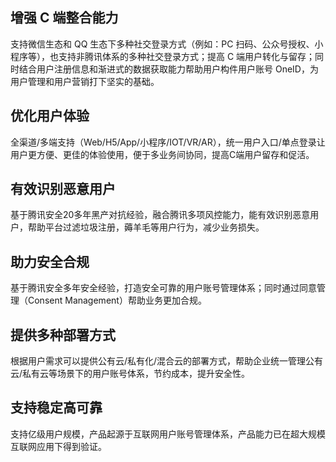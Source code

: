 ## 增强 C 端整合能力
支持微信生态和 QQ 生态下多种社交登录方式（例如：PC 扫码、公众号授权、小程序等），也支持非腾讯体系的多种社交登录方式；提高 C 端用户转化与留存；同时结合用户注册信息和渐进式的数据获取能力帮助用户构件用户账号 OneID，为用户管理和用户营销打下坚实的基础。

## 优化用户体验
全渠道/多端支持（Web/H5/App/小程序/IOT/VR/AR），统一用户入口/单点登录让用户更方便、更佳的体验使用，便于多业务间协同，提高C端用户留存和促活。

## 有效识别恶意用户

基于腾讯安全20多年黑产对抗经验，融合腾讯多项风控能力，能有效识别恶意用户，帮助平台过滤垃圾注册，薅羊毛等用户行为，减少业务损失。

## 助力安全合规
基于腾讯安全多年安全经验，打造安全可靠的用户账号管理体系；同时通过同意管理（Consent Management）帮助业务更加合规。

## 提供多种部署方式
根据用户需求可以提供公有云/私有化/混合云的部署方式，帮助企业统一管理公有云/私有云等场景下的用户账号体系，节约成本，提升安全性。

## 支持稳定高可靠

支持亿级用户规模，产品起源于互联网用户账号管理体系，产品能力已在超大规模互联网应用下得到验证。
